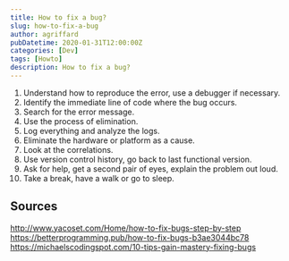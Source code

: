 ```yaml
---
title: How to fix a bug?
slug: how-to-fix-a-bug
author: agriffard
pubDatetime: 2020-01-31T12:00:00Z
categories: [Dev]
tags: [Howto]
description: How to fix a bug?
---
```


1. Understand how to reproduce the error, use a debugger if necessary.
2. Identify the immediate line of code where the bug occurs.
3. Search for the error message.
4. Use the process of elimination.
5. Log everything and analyze the logs.
6. Eliminate the hardware or platform as a cause.
7. Look at the correlations.
8. Use version control history, go back to last functional version.
9. Ask for help, get a second pair of eyes, explain the problem out loud.
10. Take a break, have a walk or go to sleep.

## Sources

<http://www.yacoset.com/Home/how-to-fix-bugs-step-by-step>  
<https://betterprogramming.pub/how-to-fix-bugs-b3ae3044bc78>  
<https://michaelscodingspot.com/10-tips-gain-mastery-fixing-bugs>
